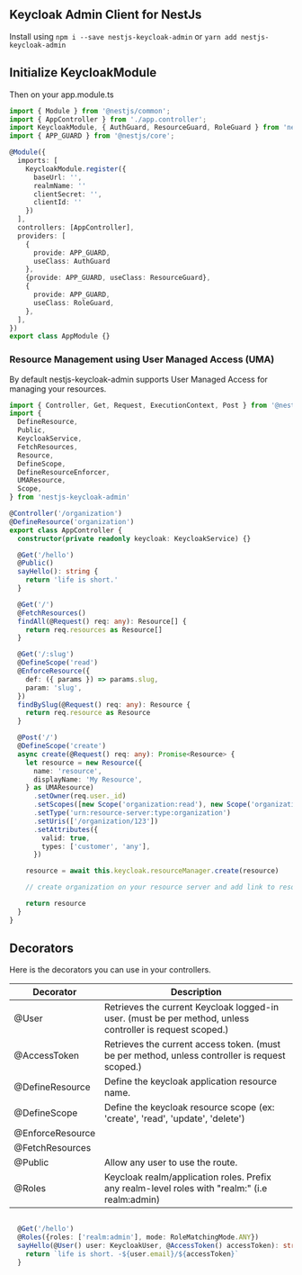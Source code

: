## Keycloak Admin Client for NestJs

Install using `npm i --save nestjs-keycloak-admin` or `yarn add nestjs-keycloak-admin`


## Initialize KeycloakModule

Then on your app.module.ts

```typescript
import { Module } from '@nestjs/common';
import { AppController } from './app.controller';
import KeycloakModule, { AuthGuard, ResourceGuard, RoleGuard } from 'nestjs-keycloak-admin'
import { APP_GUARD } from '@nestjs/core';

@Module({
  imports: [
    KeycloakModule.register({
      baseUrl: '',
      realmName: ''
      clientSecret: '',
      clientId: ''
    })
  ],
  controllers: [AppController],
  providers: [
    {
      provide: APP_GUARD,
      useClass: AuthGuard
    },
    {provide: APP_GUARD, useClass: ResourceGuard},
    {
      provide: APP_GUARD,
      useClass: RoleGuard,
    },
  ],
})
export class AppModule {}
```

### Resource Management using User Managed Access (UMA)

By default nestjs-keycloak-admin supports User Managed Access for managing your resources.

```typescript
import { Controller, Get, Request, ExecutionContext, Post } from '@nestjs/common'
import {
  DefineResource,
  Public,
  KeycloakService,
  FetchResources,
  Resource,
  DefineScope,
  DefineResourceEnforcer,
  UMAResource,
  Scope,
} from 'nestjs-keycloak-admin'

@Controller('/organization')
@DefineResource('organization')
export class AppController {
  constructor(private readonly keycloak: KeycloakService) {}

  @Get('/hello')
  @Public()
  sayHello(): string {
    return 'life is short.'
  }

  @Get('/')
  @FetchResources()
  findAll(@Request() req: any): Resource[] {
    return req.resources as Resource[]
  }

  @Get('/:slug')
  @DefineScope('read')
  @EnforceResource({
    def: ({ params }) => params.slug,
    param: 'slug',
  })
  findBySlug(@Request() req: any): Resource {
    return req.resource as Resource
  }

  @Post('/')
  @DefineScope('create')
  async create(@Request() req: any): Promise<Resource> {
    let resource = new Resource({
      name: 'resource',
      displayName: 'My Resource',
    } as UMAResource)
      .setOwner(req.user._id)
      .setScopes([new Scope('organization:read'), new Scope('organization:write')])
      .setType('urn:resource-server:type:organization')
      .setUris(['/organization/123'])
      .setAttributes({
        valid: true,
        types: ['customer', 'any'],
      })

    resource = await this.keycloak.resourceManager.create(resource)

    // create organization on your resource server and add link to resource.id, to access it later.

    return resource
  }
}
```

## Decorators

Here is the decorators you can use in your controllers.

| Decorator          | Description                                                                                               |
| ------------------ | --------------------------------------------------------------------------------------------------------- |
| @User              | Retrieves the current Keycloak logged-in user. (must be per method, unless controller is request scoped.) |
| @AccessToken       | Retrieves the current access token. (must be per method, unless controller is request scoped.) |
| @DefineResource    | Define the keycloak application resource name.                                                            |
| @DefineScope       | Define the keycloak resource scope (ex: 'create', 'read', 'update', 'delete')                             |
| @EnforceResource   |                                                                                                           |
| @FetchResources     |                                                                                                           |
| @Public            | Allow any user to use the route.                                                                          |
| @Roles             | Keycloak realm/application roles. Prefix any realm-level roles with "realm:" (i.e realm:admin)            |

```typescript

  @Get('/hello')
  @Roles({roles: ['realm:admin'], mode: RoleMatchingMode.ANY})
  sayHello(@User() user: KeycloakUser, @AccessToken() accessToken): string {
    return `life is short. -${user.email}/${accessToken}`
  }

```
